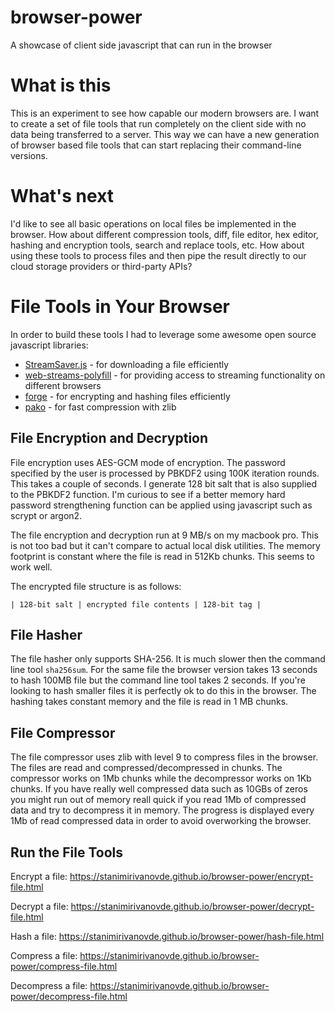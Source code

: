 # browser-power
A showcase of client side javascript that can run in the browser

# What is this
This is an experiment to see how capable our modern browsers are. I want to create a set of file tools that run completely on the client side with no data being transferred to a server. This way we can have a new generation of browser based file tools that can start replacing their command-line versions.

# What's next
I'd like to see all basic operations on local files be implemented in the browser. How about different compression tools, diff, file editor, hex editor, hashing and encryption tools, search and replace tools, etc. How about using these tools to process files and then pipe the result directly to our cloud storage providers or third-party APIs?

# File Tools in Your Browser
In order to build these tools I had to leverage some awesome open source javascript libraries:
* [StreamSaver.js](https://github.com/jimmywarting/StreamSaver.js) - for downloading a file efficiently
* [web-streams-polyfill](https://github.com/MattiasBuelens/web-streams-polyfill) - for providing access to streaming functionality on different browsers
* [forge](https://github.com/digitalbazaar/forge) - for encrypting and hashing files efficiently
* [pako](https://github.com/nodeca/pako) - for fast compression with zlib

## File Encryption and Decryption
File encryption uses AES-GCM mode of encryption. The password specified by the user is processed by PBKDF2 using 100K iteration rounds. This takes a couple of seconds. I generate 128 bit salt that is also supplied to the PBKDF2 function. I'm curious to see if a better memory hard password strengthening function can be applied using javascript such as scrypt or argon2.

The file encryption and decryption run at 9 MB/s on my macbook pro. This is not too bad but it can't compare to actual local disk utilities. The memory footprint is constant where the file is read in 512Kb chunks. This seems to work well.

The encrypted file structure is as follows:
```
| 128-bit salt | encrypted file contents | 128-bit tag |
```

## File Hasher
The file hasher only supports SHA-256. It is much slower then the command line tool `sha256sum`. For the same file the browser version takes 13 seconds to hash 
100MB file but the command line tool takes 2 seconds. If you're looking to hash smaller files it is perfectly ok to do this in the browser. The hashing takes constant memory and the file is read in 1 MB chunks.

## File Compressor
The file compressor uses zlib with level 9 to compress files in the browser. The files are read and compressed/decompressed in chunks. The compressor works on 1Mb chunks while the decompressor works on 1Kb chunks. If you have really well compressed data such as 10GBs of zeros you might run out of memory reall quick if you read 1Mb of compressed data and try to decompress it in memory. The progress is displayed every 1Mb of read compressed data in order to avoid overworking the browser.

## Run the File Tools
Encrypt a file: https://stanimirivanovde.github.io/browser-power/encrypt-file.html

Decrypt a file: https://stanimirivanovde.github.io/browser-power/decrypt-file.html

Hash a file: https://stanimirivanovde.github.io/browser-power/hash-file.html

Compress a file: https://stanimirivanovde.github.io/browser-power/compress-file.html

Decompress a file: https://stanimirivanovde.github.io/browser-power/decompress-file.html
